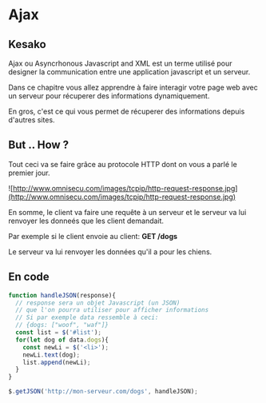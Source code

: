 # Ajax

## Kesako

Ajax ou Asyncrhonous Javascript and XML est un terme utilisé pour designer la communication entre une application javascript et un serveur.

Dans ce chapitre vous allez apprendre à faire interagir votre page web avec un serveur pour récuperer des informations dynamiquement.

En gros, c'est ce qui vous permet de récuperer des informations depuis d'autres sites.

## But .. How ?

Tout ceci va se faire grâce au protocole HTTP dont on vous a parlé le premier jour.

![http://www.omnisecu.com/images/tcpip/http-request-response.jpg](http://www.omnisecu.com/images/tcpip/http-request-response.jpg)

En somme, le client va faire une requête à un serveur et le serveur va lui renvoyer les donneés que les client demandait.

Par exemple si le client envoie au client:
**GET /dogs**

Le serveur va lui renvoyer les données qu'il a pour les chiens.

## En code

```JavaScript
function handleJSON(response){
  // response sera un objet Javascript (un JSON)
  // que l'on pourra utiliser pour afficher informations
  // Si par exemple data ressemble à ceci:
  // {dogs: ["woof", "waf"]}
  const list = $('#list');
  for(let dog of data.dogs){
    const newLi = $('<li>');
    newLi.text(dog);
    list.append(newLi);
  }
}

$.getJSON('http://mon-serveur.com/dogs', handleJSON);
```
